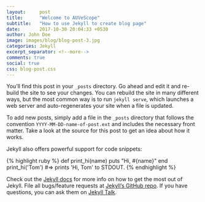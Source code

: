 ```yaml
---
layout:     post
title:      "Welcome to AUVeScope"
subtitle:   "How to use Jekyll to create blog page"
date:       2017-10-30 20:04:33 +0530
author: John Doe
image: images/blog/blog-post-3.jpg
categories: Jekyll
excerpt_separator: <!--more-->
comments: true
social: true
css: blog-post.css
---
```


You’ll find this post in your `_posts` directory. Go ahead and edit it and re-build the site to see your changes. You can rebuild the site in many different <!--more-->ways, but the most common way is to run `jekyll serve`, which launches a web server and auto-regenerates your site when a file is updated.

To add new posts, simply add a file in the `_posts` directory that follows the convention `YYYY-MM-DD-name-of-post.ext` and includes the necessary front matter. Take a look at the source for this post to get an idea about how it works.

Jekyll also offers powerful support for code snippets:

{% highlight ruby %}
def print_hi(name)
  puts "Hi, #{name}"
end
print_hi('Tom')
#=> prints 'Hi, Tom' to STDOUT.
{% endhighlight %}

Check out the [Jekyll docs][jekyll-docs] for more info on how to get the most out of Jekyll. File all bugs/feature requests at [Jekyll’s GitHub repo][jekyll-gh]. If you have questions, you can ask them on [Jekyll Talk][jekyll-talk].

[jekyll-docs]: https://jekyllrb.com/docs/home
[jekyll-gh]:   https://github.com/jekyll/jekyll
[jekyll-talk]: https://talk.jekyllrb.com/
